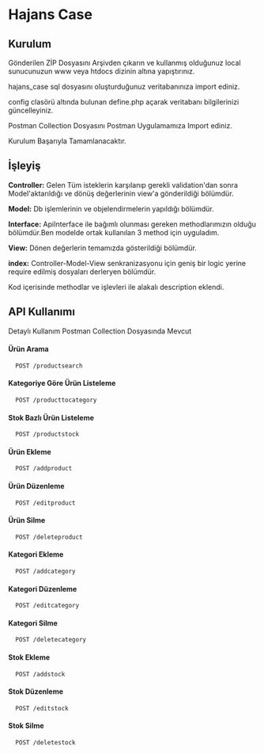 
# Hajans Case





## Kurulum

Gönderilen ZİP Dosyasını Arşivden çıkarın ve kullanmış olduğunuz local sunucunuzun www veya htdocs dizinin altına yapıştırınız.

hajans_case sql dosyasını oluşturduğunuz veritabanınıza import ediniz.

config clasörü altında bulunan define.php açarak veritabanı bilgilerinizi güncelleyiniz.

Postman Collection Dosyasını Postman Uygulamamıza Import ediniz.

Kurulum Başarıyla Tamamlanacaktır.

  
## İşleyiş

**Controller:** Gelen Tüm isteklerin karşılanıp gerekli validation'dan sonra Model'aktarıldığı ve dönüş değerlerinin view'a gönderildiği bölümdür.

**Model:** Db işlemlerinin ve objelendirmelerin yapıldığı bölümdür.

**Interface:** ApiInterface ile bağımlı olunması gereken methodlarımızın olduğu bölümdür.Ben  modelde ortak kullanılan 3 method için uyguladım.

**View:** Dönen değerlerin temamızda gösterildiği bölümdür.

**index:** Controller-Model-View senkranizasyonu için geniş bir logic yerine require edilmiş dosyaları derleryen bölümdür.

Kod içerisinde methodlar ve işlevleri ile alakalı description eklendi.
## API Kullanımı

Detaylı Kullanım Postman Collection Dosyasında Mevcut

#### Ürün Arama

```http
  POST /productsearch
```

#### Kategoriye Göre Ürün Listeleme

```http
  POST /producttocategory
```


#### Stok Bazlı Ürün Listeleme

```http
  POST /productstock
```

#### Ürün Ekleme

```http
  POST /addproduct
```


#### Ürün Düzenleme

```http
  POST /editproduct
```


#### Ürün Silme

```http
  POST /deleteproduct
```


#### Kategori Ekleme

```http
  POST /addcategory
```


#### Kategori Düzenleme

```http
  POST /editcategory
```


#### Kategori Silme

```http
  POST /deletecategory
```

#### Stok Ekleme

```http
  POST /addstock
```


#### Stok Düzenleme

```http
  POST /editstock
```


#### Stok Silme

```http
  POST /deletestock
```
